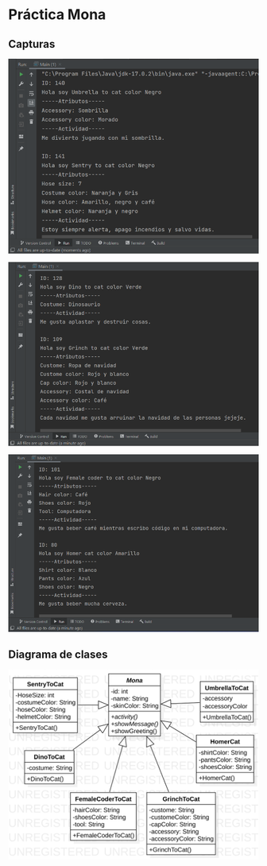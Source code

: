 # Práctica Mona

## Capturas

![Captura_1](Captura_1.png)

![Captura_2](Captura_2.png)

![Captura_3](Captura_3.png)

## Diagrama de clases

![Diagrama_1](Diagrama-Clases-Mona.svg)
